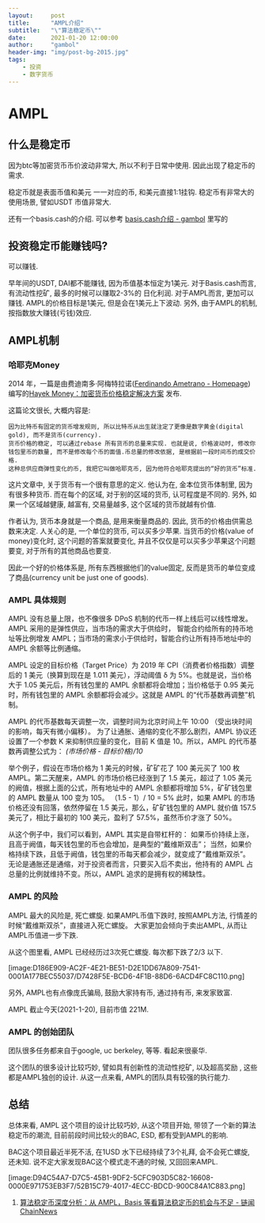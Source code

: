 ```yaml
---
layout:     post
title:      "AMPL介绍"
subtitle:   "\"算法稳定币\""
date:       2021-01-20 12:00:00
author:     "gambol"
header-img: "img/post-bg-2015.jpg"
tags:
    - 投资
    - 数字货币
---
```



# AMPL
## 什么是稳定币
 因为btc等加密货币币价波动非常大,  所以不利于日常中使用.  因此出现了稳定币的需求.

稳定币就是表面币值和美元 一一对应的币, 和美元直接1:1挂钩.  稳定币有非常大的使用场景, 譬如USDT 市值非常大.

 还有一个basis.cash的介绍. 可以参考  [basis.cash介绍 - gambol](https://gambol.github.io/2020/12/27/basis/) 里写的

##  投资稳定币能赚钱吗?
可以赚钱. 

早年间的USDT, DAI都不能赚钱, 因为币值基本恒定为1美元.
对于Basis.cash而言, 有流动性挖矿,  最多的时候可以赚取2-3%的 日化利润.
对于AMPL而言,  更加可以赚钱. AMPL的价格目标是1美元, 但是会在1美元上下波动. 另外, 由于AMPL的机制, 按指数放大赚钱(亏钱)效应.

## AMPL机制

### 哈耶克Money

2014 年，一篇是由费迪南多·阿梅特拉诺([Ferdinando Ametrano - Homepage](http://ametrano.net/)) 编写的[Hayek Money：加密货币价格稳定解决方案](https://ssrn.com/abstract=2425270) 发布.

这篇论文很长,  大概内容是:
```
因为比特币有固定的货币增发规则, 所以比特币从出生就注定了更像是数字黄金(digital gold), 而不是货币(currency). 
货币价格的稳定, 可以通过rebase 所有货币的总量来实现. 也就是说, 价格波动时, 修改你钱包里币的数量, 而不是修改每个币的面值.币总量的修改依据, 是根据前一段时间币的成交价格.  
这种总供应商弹性变化的币, 我把它叫做哈耶克币, 因为他符合哈耶克提出的“好的货币”标准.
```

这片文章中, 关于货币有一个很有意思的定义.  他认为在, 金本位货币体制里,  因为有很多种货币. 而在每个的区域, 对于别的区域的货币, 认可程度是不同的. 另外, 如果一个区域越健康, 越富有, 交易量越多, 这个区域的货币就越有价值. 

作者认为,  货币本身就是一个商品,  是用来衡量商品的.  因此, 货币的价格由供需总数来决定.  人关心的是,  一个单位的货币, 可以买多少苹果.  当货币的价格(value of money)变化时,  这个问题的答案就要变化, 并且不仅仅是可以买多少苹果这个问题要变, 对于所有的其他商品也要变.

因此一个好的价格体系是, 所有东西根据他们的value固定,  反而是货币的单位变成了商品(currency unit be just one of goods). 

### AMPL 具体规则
AMPL 没有总量上限，也不像很多 DPoS 机制的代币一样上线后可以线性增发。AMPL 采用的是弹性供应，当市场的需求大于供给时， 智能合约给所有的持币地址等比例增发 AMPL；当市场的需求小于供给时，智能合约让所有持币地址中的 AMPL 余额等比例通缩。

AMPL 设定的目标价格（Target Price）为 2019 年 CPI（消费者价格指数）调整后的 1 美元（换算到现在是 1.011 美元），浮动阈值 δ 为 5%。也就是说，当价格大于 1.05 美元后，所有钱包里的 AMPL 余额都将会增加；当价格低于 0.95 美元时，所有钱包里的 AMPL 余额都将会减少。这就是 AMPL 的“代币基数再调整”机制。

AMPL 的代币基数每天调整一次，调整时间为北京时间上午 10:00 （受出块时间的影响，每天有微小偏移）。
为了让通胀、通缩的变化不那么剧烈，AMPL 协议还设置了一个参数 K 来抑制供应量的变化，目前 K 值是 10。所以，AMPL 的代币基数再调整公式为： *(市场价格 - 目标价格)/10*

举个例子，假设在市场价格为 1 美元的时候，矿矿花了 100 美元买了 100 枚 AMPL。第二天醒来，AMPL 的市场价格已经涨到了 1.5 美元，超过了 1.05 美元的阙值，根据上面的公式，所有地址中的 AMPL 余额都将增加 5%，矿矿钱包里的 AMPL 数量从 100 变为 105。
（1.5 - 1）/ 10 = 5%
此时，如果 AMPL 的市场价格还没有回落，依然停留在 1.5 美元，那么，矿矿钱包里的 AMPL 就价值 157.5 美元了，相比于最初的 100 美元，盈利了 57.5%，虽然币价才涨了 50%。

从这个例子中，我们可以看到，AMPL 其实是自带杠杆的：
如果币价持续上涨，且高于阙值，每天钱包里的币也会增加，是典型的“戴维斯双击”；
当然，如果价格持续下跌，且低于阙值，钱包里的币每天都会减少，就变成了“戴维斯双杀”。
无论是通胀还是通缩，对于投资者而言，只要买入后不卖出，他持有的 AMPL 占总量的比例就维持不变。所以，AMPL 追求的是拥有权的稀缺性。

### AMPL 的风险
AMPL 最大的风险是, 死亡螺旋.  如果AMPL币值下跌时, 按照AMPL方法, 行情差的时候“戴维斯双杀”，直接进入死亡螺旋。 大家更加会倾向于卖出AMPL, 从而让AMPL币值进一步下跌.

从这个图里看, AMPL 已经经历过3次死亡螺旋.  每次都下跌了2/3 以下.   

[image:D186E909-AC2F-4E21-BE51-D2E1DD67A809-7541-0001A177BEC55037/D7428F5E-BCD6-4F1B-88D6-6ACD4FC8C110.png]


另外, AMPL也有点像庞氏骗局, 鼓励大家持有币, 通过持有币, 来发家致富.

AMPL 截止今天(2021-1-20), 目前市值 221M.

### AMPL 的创始团队
团队很多任务都来自于google, uc berkeley, 等等.  看起来很豪华.

这个团队的很多设计比较巧妙,  譬如具有创新性的流动性挖矿, 以及超高奖励 , 这些都是AMPL独创的设计.
从这一点来看, AMPL的团队具有较强的执行能力.

## 总结
总体来看, AMPL 这个项目的设计比较巧妙, 从这个项目开始, 带领了一个新的算法稳定币的潮流, 目前前段时间比较火的BAC, ESD, 都有受到AMPL的影响.

BAC这个项目最近半死不活, 在1USD 水下已经持续了3个礼拜, 会不会死亡螺旋, 还未知. 说不定大家发现BAC这个模式走不通的时候, 又回回来AMPL.

[image:D94C54A7-D7C5-45B1-9DF2-5CFC903D5C82-16608-0000E971753EB3F7/52B15C79-4017-4ECC-BDCD-900C84A1C883.png]


1. [算法稳定币深度分析：从 AMPL，Basis 等看算法稳定币的机会与不足 - 链闻 ChainNews](https://www.chainnews.com/articles/786608850436.htm)

